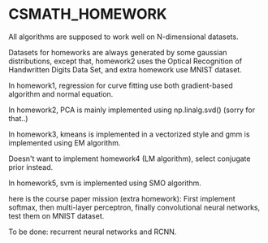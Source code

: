# CSMATH_HOMEWORK
All algorithms are supposed to work well on N-dimensional datasets.

Datasets for homeworks are always generated by some gaussian distributions, except that, homework2 uses the Optical Recognition of Handwritten Digits Data Set, and extra homework use MNIST dataset.

In homework1, regression for curve fitting use both gradient-based algorithm and normal equation.

In homework2, PCA is mainly implemented using np.linalg.svd() (sorry for that..)

In homework3, kmeans is implemented in a vectorized style and gmm is implemented using EM algorithm.

Doesn't want to implement homework4 (LM algorithm), select conjugate prior instead.

In homework5, svm is implemented using SMO algorithm.


here is the course paper mission (extra homework):
First implement softmax, then multi-layer perceptron, finally convolutional neural networks, test them on MNIST dataset.


To be done: recurrent neural networks and RCNN.
